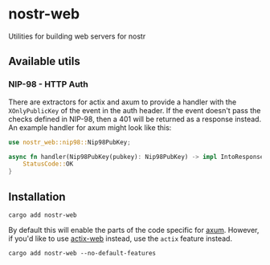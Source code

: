 # nostr-web

Utilities for building web servers for nostr

## Available utils

### NIP-98 - HTTP Auth

There are extractors for actix and axum to provide a handler with the `XOnlyPublicKey` of the event in the auth header. If the event doesn't pass the checks defined in NIP-98, then a 401 will be returned as a response instead. An example handler for axum might look like this:

```rust
use nostr_web::nip98::Nip98PubKey;

async fn handler(Nip98PubKey(pubkey): Nip98PubKey) -> impl IntoResponse {
    StatusCode::OK
}
```

## Installation

```shell
cargo add nostr-web
```

By default this will enable the parts of the code specific for [axum](https://github.com/tokio-rs/axum). However, if you'd like to use [actix-web](https://github.com/actix/actix-web) instead, use the `actix` feature instead.

```shell
cargo add nostr-web --no-default-features
```
